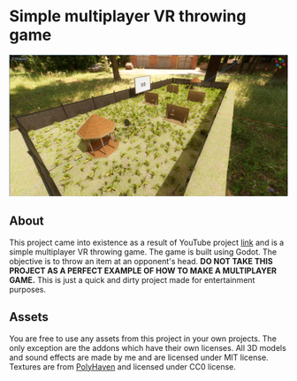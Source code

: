 # Simple multiplayer VR throwing game

![screenshot](./.docs/screenshot.png)

## About

This project came into existence as a result of YouTube project [link](TBD) and is a simple multiplayer VR throwing game. The game is built using Godot. The objective is to throw an item at an opponent's head. **DO NOT TAKE THIS PROJECT AS A PERFECT EXAMPLE OF HOW TO MAKE A MULTIPLAYER GAME.** This is just a quick and dirty project made for entertainment purposes.

## Assets

You are free to use any assets from this project in your own projects. The only exception are the addons which have their own licenses.
All 3D models and sound effects are made by me and are licensed under MIT license. Textures are from [PolyHaven](https://polyhaven.com/) and licensed under CC0 license.
